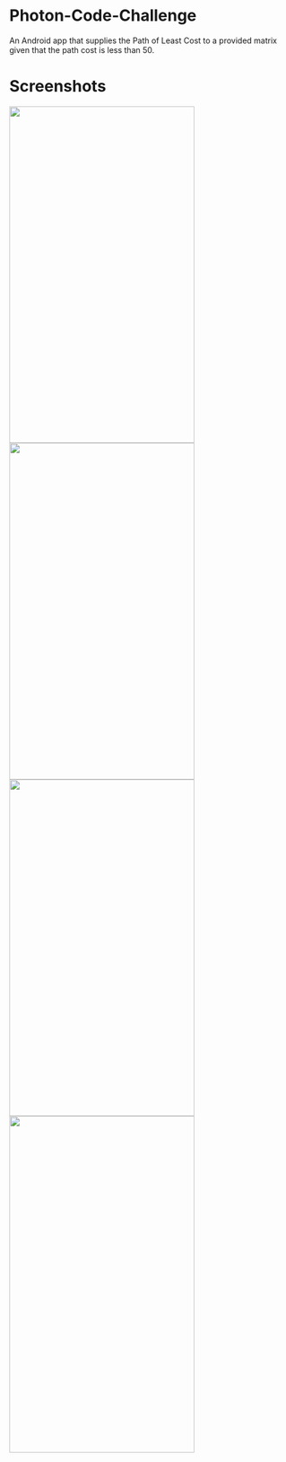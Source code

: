# Photon-Code-Challenge
An Android app that supplies the Path of Least Cost to a provided matrix given that the path cost is less than 50.

# Screenshots
<img src="https://user-images.githubusercontent.com/23458011/35405327-c3deb336-01d3-11e8-8bda-5d125ab445d5.png" height="600" width="330">
<img src="https://user-images.githubusercontent.com/23458011/35405330-c9c4896a-01d3-11e8-921f-c153ec804c04.png" height="600" width="330">
<img src="https://user-images.githubusercontent.com/23458011/35405334-cc492830-01d3-11e8-99e3-3bac4fdd9586.png" height="600" width="330">
<img src="https://user-images.githubusercontent.com/23458011/35405338-cdbf0798-01d3-11e8-9efb-1acf8bebe3ba.png" height="600" width="330">
